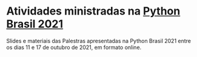 # Atividades ministradas na [Python Brasil 2021](http://2021.pythonbrasil.org.br)

Slides e materiais das Palestras apresentadas na Python Brasil 2021 entre os dias 11 e 17 de outubro de 2021, em formato online.
